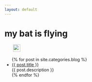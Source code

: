 ```yaml
---
layout: default
---
```


<body>
  <div class="index-wrapper">
    <div class="aside">
        <div class="info-card">
        <h1>my bat is flying</h1>
        <a href="https://github.com/limeng32/mybatis.flying/" target="_blank"><img src="https://cdn2.iconfinder.com/data/icons/social-icons-33/128/Github-32.png" alt="" width="24"/></a><img src="https://maven-badges.herokuapp.com/maven-central/com.github.limeng32/mybatis.flying/badge.svg" alt="" />
        <img src="https://img.shields.io/badge/license-Apache%202-4EB1BA.svg" alt="" />
      </div>
      <div id="particles-js">
      </div>
    </div>
    <div class="index-content">
      <ul class="artical-list">
        {% for post in site.categories.blog %}
        <li>
          <a href="{{ site.url }}{{ post.url }}" class="title">{{ post.title }}</a>
          <div class="title-desc">{{ post.description }}</div>
        </li>
        {% endfor %}
      </ul>
    </div>
  </div>
</body>
